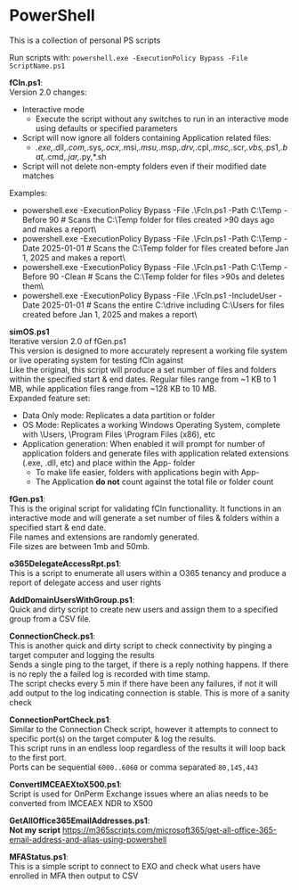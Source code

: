 # PowerShell
This is a collection of personal PS scripts

Run scripts with: `powershell.exe -ExecutionPolicy Bypass -File ScriptName.ps1`

**fCln.ps1**:\
Version 2.0 changes:
- Interactive mode
  - Execute the script without any switches to run in an interactive mode using defaults or specified parameters
- Script will now ignore all folders containing Application related files:
  - *.exe,*.dll,*.com,*.sys,*.ocx,*.msi,*.msu,*.msp,*.drv,*.cpl,*.msc,*.scr,*.vbs,*.ps1,*.bat,*.cmd,*.jar,*.py,*.sh
- Script will not delete non-empty folders even if their modified date matches
  
Examples:
- powershell.exe -ExecutionPolicy Bypass -File .\Fcln.ps1 -Path C:\Temp -Before 90 # Scans the C:\Temp folder for files created >90 days ago and makes a report\
- powershell.exe -ExecutionPolicy Bypass -File .\Fcln.ps1 -Path C:\Temp -Date 2025-01-01 # Scans the C:\Temp folder for files created before Jan 1, 2025 and makes a report\
- powershell.exe -ExecutionPolicy Bypass -File .\Fcln.ps1 -Path C:\Temp -Before 90 -Clean # Scans the C:\Temp folder for files >90s and deletes them\
- powershell.exe -ExecutionPolicy Bypass -File .\Fcln.ps1 -IncludeUser -Date 2025-01-01 # Scans the entire C:\drive including C:\Users for files created before Jan 1, 2025 and makes a report\

**simOS.ps1**\
Iterative version 2.0 of fGen.ps1\
This version is designed to more accurately represent a working file system or live operating system for testing fCln against\
Like the original, this script will produce a set number of files and folders within the specified start & end dates. Regular files range from ~1 KB to 1 MB, while application files range from ~128 KB to 10 MB.\
Expanded feature set:
- Data Only mode: Replicates a data partition or folder
- OS Mode: Replicates a working Windows Operating System, complete with \Users, \Program Files \Program Files (x86), etc
- Application generation: When enabled it will prompt for number of application folders and generate files with application related extensions (.exe, .dll, etc) and place within the App- folder
  - To make life easier, folders with applications begin with App-
  - The Application **do not** count against the total file or folder count

**fGen.ps1**:\
This is the original script for validating fCln functionallity. It functions in an interactive mode and will generate a set number of files & folders within a specified start & end date.\
File names and extensions are randomly generated.\
File sizes are between 1mb and 50mb.

**o365DelegateAccessRpt.ps1**:\
This is a script to enumerate all users within a O365 tenancy and produce a report of delegate access and user rights

**AddDomainUsersWithGroup.ps1**:\
Quick and dirty script to create new users and assign them to a specified group from a CSV file.

**ConnectionCheck.ps1**:\
This is another quick and dirty script to check connectivity by pinging a target computer and logging the results\
Sends a single ping to the target, if there is a reply nothing happens. If there is no reply the a failed log is recorded with time stamp.\
The script checks every 5 min if there have been any failures, if not it will add output to the log indicating connection is stable. This is more of a sanity check

**ConnectionPortCheck.ps1**:\
Similar to the Connection Check script, however it attempts to connect to specific port(s) on the target computer & log the results.\
This script runs in an endless loop regardless of the results it will loop back to the first port.\
Ports can be sequential `6000..6060` or comma separated `80,145,443`

**ConvertIMCEAEXtoX500.ps1**:\
Script is used for OnPerm Exchange issues where an alias needs to be converted from IMCEAEX NDR to X500

**GetAllOffice365EmailAddresses.ps1**:\
**Not my script** https://m365scripts.com/microsoft365/get-all-office-365-email-address-and-alias-using-powershell

**MFAStatus.ps1**:\
This is a simple script to connect to EXO and check what users have enrolled in MFA then output to CSV
